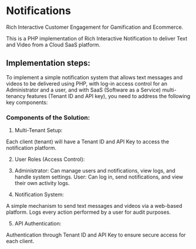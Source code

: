 # Notifications

Rich Interactive Customer Engagement for Gamification and Ecommerce.

This is a PHP implementation of Rich Interactive Notification to deliver Text and Video from a Cloud SaaS platform.

## Implementation steps: 
To implement a simple notification system that allows text messages and videos to be delivered using PHP, with log-in access control for an Administrator and a user, and with SaaS (Software as a Service) multi-tenancy features (Tenant ID and API key), you need to address the following key components:

### Components of the Solution:

1. Multi-Tenant Setup:

Each client (tenant) will have a Tenant ID and API Key to access the notification platform.

2. User Roles (Access Control):

3. Administrator: Can manage users and notifications, view logs, and handle system settings.
User: Can log in, send notifications, and view their own activity logs.


4. Notification System:

A simple mechanism to send text messages and videos via a web-based platform.
Logs every action performed by a user for audit purposes.

5. API Authentication:

Authentication through Tenant ID and API Key to ensure secure access for each client.
